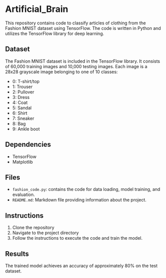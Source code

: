 # Artificial_Brain


This repository contains code to classify articles of clothing from the Fashion MNIST dataset using TensorFlow. The code is written in Python and utilizes the TensorFlow library for deep learning.

## Dataset
The Fashion MNIST dataset is included in the TensorFlow library. It consists of 60,000 training images and 10,000 testing images. Each image is a 28x28 grayscale image belonging to one of 10 classes:

- 0: T-shirt/top
- 1: Trouser
- 2: Pullover
- 3: Dress
- 4: Coat
- 5: Sandal
- 6: Shirt
- 7: Sneaker
- 8: Bag
- 9: Ankle boot

## Dependencies
- TensorFlow
- Matplotlib

## Files
- `fashion_code.py`: contains the code for data loading, model training, and evaluation.
- `README.md`: Markdown file providing information about the project.

## Instructions
1. Clone the repository
2. Navigate to the project directory
3. Follow the instructions to execute the code and train the model.

## Results
The trained model achieves an accuracy of approximately 80% on the test dataset.
